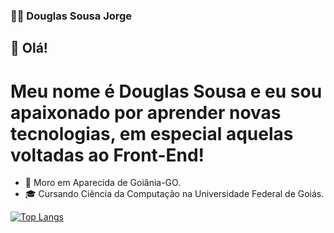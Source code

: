 ### 👨‍💻 Douglas Sousa Jorge

## 👋 Olá! 

# Meu nome é Douglas Sousa e eu sou apaixonado por aprender novas tecnologias, em especial aquelas voltadas ao Front-End!

* 📍 Moro em Aparecida de Goiânia-GO.
* 🎓 Cursando Ciência da Computação na Universidade Federal de Goiás.

[![Top Langs](https://github-readme-stats.vercel.app/api/top-langs/?username=douglas541&langs_count=5)](https://github.com/anuraghazra/github-readme-stats)

<!--
**douglas541/douglas541** is a ✨ _special_ ✨ repository because its `README.md` (this file) appears on your GitHub profile.

Here are some ideas to get you started:

- 🔭 I’m currently working on ...
- 🌱 I’m currently learning ...
- 👯 I’m looking to collaborate on ...
- 🤔 I’m looking for help with ...
- 💬 Ask me about ...
- 📫 How to reach me: ...
- 😄 Pronouns: ...
- ⚡ Fun fact: ...
-->
